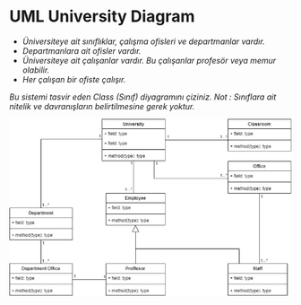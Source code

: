 # UML University Diagram

- *Üniversiteye ait sınıflıklar, çalışma ofisleri ve departmanlar vardır.*
- *Departmanlara ait ofisler vardır.*
- *Üniversiteye ait çalışanlar vardır. Bu çalışanlar profesör veya memur olabilir.*
- *Her çalışan bir ofiste çalışır.*

*Bu sistemi tasvir eden Class (Sınıf) diyagramını çiziniz.*
*Not : Sınıflara ait nitelik ve davranışların belirtilmesine gerek yoktur.*

![UML_University](/assets/uml_university.jpg)
